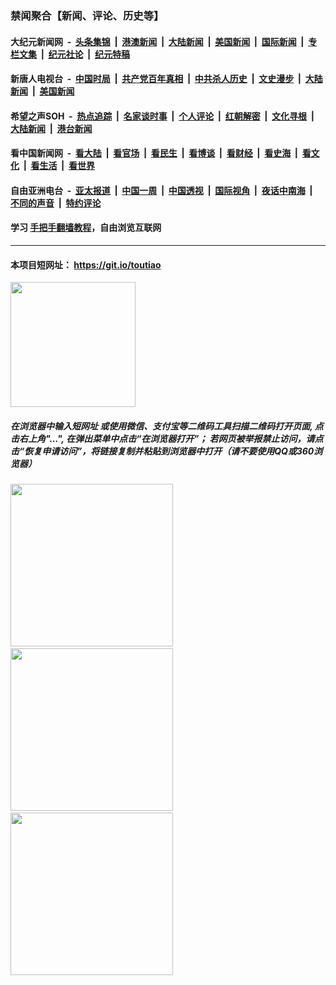 ### 禁闻聚合【新闻、评论、历史等】

#### 大纪元新闻网 &nbsp;-&nbsp; [头条集锦](indexes/E头条集锦.md?t=02241601) &nbsp;|&nbsp; [港澳新闻](indexes/E港澳新闻.md?t=02241601)  &nbsp;|&nbsp; [大陆新闻](indexes/E大陆新闻.md?t=02241601) &nbsp;|&nbsp; [美国新闻](indexes/E美国新闻.md?t=02241601) &nbsp;|&nbsp; [国际新闻](indexes/E国际新闻.md?t=02241601) &nbsp;|&nbsp; [专栏文集](indexes/E专栏文集.md?t=02241601) &nbsp;|&nbsp; [纪元社论](indexes/E纪元社论.md?t=02241601) &nbsp;|&nbsp; [纪元特稿](indexes/E纪元特稿.md?t=02241601) 

#### 新唐人电视台 &nbsp;-&nbsp; [中国时局](indexes/N中国时局.md?t=02241601) &nbsp;|&nbsp; [共产党百年真相](indexes/N共产党百年真相.md?t=02241601) &nbsp;|&nbsp; [中共杀人历史](indexes/N中共杀人历史.md?t=02241601) &nbsp;|&nbsp; [文史漫步](indexes/N文史漫步.md?t=02241601) &nbsp;|&nbsp; [大陆新闻](indexes/N大陆新闻.md?t=02241601) &nbsp;|&nbsp; [美国新闻](indexes/N美国新闻.md?t=02241601)

#### 希望之声SOH &nbsp;-&nbsp; [热点追踪](indexes/H热点追踪.md?t=02241601) &nbsp;|&nbsp; [名家谈时事](indexes/H名家谈时事.md?t=02241601) &nbsp;|&nbsp; [个人评论](indexes/H个人评论.md?t=02241601)  &nbsp;|&nbsp; [红朝解密](indexes/H红朝解密.md?t=02241601) &nbsp;|&nbsp; [文化寻根](indexes/H文化寻根.md?t=02241601) &nbsp;|&nbsp; [大陆新闻](indexes/H大陆新闻.md?t=02241601) &nbsp;|&nbsp; [港台新闻](indexes/H港台新闻.md?t=02241601)

#### 看中国新闻网 &nbsp;-&nbsp; [看大陆](indexes/S看大陆.md?t=02241601) &nbsp;|&nbsp; [看官场](indexes/S看官场.md?t=02241601) &nbsp;|&nbsp; [看民生](indexes/S看民生.md?t=02241601)  &nbsp;|&nbsp; [看博谈](indexes/S看博谈.md?t=02241601) &nbsp;|&nbsp; [看财经](indexes/S看财经.md?t=02241601) &nbsp;|&nbsp; [看史海](indexes/S看史海.md?t=02241601) &nbsp;|&nbsp; [看文化](indexes/S看文化.md?t=02241601) &nbsp;|&nbsp; [看生活](indexes/S看生活.md?t=02241601) &nbsp;|&nbsp; [看世界](indexes/S看世界.md?t=02241601)

#### 自由亚洲电台 &nbsp;-&nbsp; [亚太报道](indexes/R亚太报道.md?t=02241601) &nbsp;|&nbsp; [中国一周](indexes/R中国一周.md?t=02241601) &nbsp;|&nbsp; [中国透视](indexes/R中国透视.md?t=02241601)  &nbsp;|&nbsp; [国际视角](indexes/R国际视角.md?t=02241601) &nbsp;|&nbsp; [夜话中南海](indexes/R夜话中南海.md?t=02241601) &nbsp;|&nbsp; [不同的声音](indexes/R不同的声音.md?t=02241601) &nbsp;|&nbsp; [特约评论](indexes/R特约评论.md?t=02241601)

#### 学习 [手把手翻墙教程](https://github.com/gfw-breaker/guides/wiki)，自由浏览互联网

----

#### 本项目短网址： https://git.io/toutiao
<img src="https://raw.githubusercontent.com/gfw-breaker/banned-news/master/scripts/img/qr.png" width="200px"/>  

##### 在浏览器中输入短网址 或使用微信、支付宝等二维码工具扫描二维码打开页面, 点击右上角"...", 在弹出菜单中点击“在浏览器打开”； 若网页被举报禁止访问，请点击“恢复申请访问”，将链接复制并粘贴到浏览器中打开（请不要使用QQ或360浏览器）

<img src="https://raw.githubusercontent.com/gfw-breaker/banned-news/master/scripts/img/1.png" width="260px"/> &nbsp; <img src="https://raw.githubusercontent.com/gfw-breaker/banned-news/master/scripts/img/2.png" width="260px"/> &nbsp; <img src="https://raw.githubusercontent.com/gfw-breaker/banned-news/master/scripts/img/3.png" width="260px"/>
